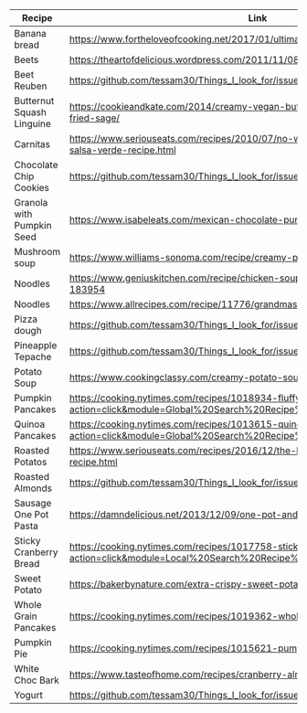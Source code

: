 | Recipe | Link |
|---------------------------|--------------------------------------------------------------------------------------------------------------------------------------------------|
| Banana bread | https://www.fortheloveofcooking.net/2017/01/ultimate-banana-bread.html |
| Beets | https://theartofdelicious.wordpress.com/2011/11/08/roasted-and-marinated-beets/ |
| Beet Reuben | https://github.com/tessam30/Things_I_look_for/issues/8#issue-440389132 | . 
| Butternut Squash Linguine | https://cookieandkate.com/2014/creamy-vegan-butternut-squash-linguine-with-fried-sage/ |
| Carnitas | https://www.seriouseats.com/recipes/2010/07/no-waste-tacos-de-carnitas-with-salsa-verde-recipe.html | 
| Chocolate Chip Cookies | https://github.com/tessam30/Things_I_look_for/issues/3 | 
| Granola with Pumpkin Seed | https://www.isabeleats.com/mexican-chocolate-pumpkin-seed-granola/ |
| Mushroom soup | https://www.williams-sonoma.com/recipe/creamy-porcini-mushroom-soup.html |
| Noodles | https://www.geniuskitchen.com/recipe/chicken-soup-and-homemade-noodles-183954 |
| Noodles | https://www.allrecipes.com/recipe/11776/grandmas-noodles-ii/ |
| Pizza dough | https://github.com/tessam30/Things_I_look_for/issues/4#issue-403637636 | 
| Pineapple Tepache | https://github.com/tessam30/Things_I_look_for/issues/5#issue-411139315 
| Potato Soup | https://www.cookingclassy.com/creamy-potato-soup/ |
| Pumpkin Pancakes | https://cooking.nytimes.com/recipes/1018934-fluffy-pumpkin-pancakes?action=click&module=Global%20Search%20Recipe%20Card&pgType=search&rank=1 |
| Quinoa Pancakes | https://cooking.nytimes.com/recipes/1013615-quinoa-pancakes?action=click&module=Global%20Search%20Recipe%20Card&pgType=search&rank=1 |
| Roasted Potatos | https://www.seriouseats.com/recipes/2016/12/the-best-roast-potatoes-ever-recipe.html |
| Roasted Almonds | https://github.com/tessam30/Things_I_look_for/issues/7#issue-438947051 | 
| Sausage One Pot Pasta | https://damndelicious.net/2013/12/09/one-pot-andouille-sausage-skillet-pasta/ |
| Sticky Cranberry Bread | https://cooking.nytimes.com/recipes/1017758-sticky-cranberry-gingerbread?action=click&module=Local%20Search%20Recipe%20Card&pgType=search&rank=1 |
| Sweet Potato | https://bakerbynature.com/extra-crispy-sweet-potato-wedges/ |
| Whole Grain Pancakes | https://cooking.nytimes.com/recipes/1019362-whole-grain-pancakes |
| Pumpkin Pie | https://cooking.nytimes.com/recipes/1015621-pumpkin-pie-with-a-vodka-crust |
| White Choc Bark | https://www.tasteofhome.com/recipes/cranberry-almond-bark/ |
| Yogurt | https://github.com/tessam30/Things_I_look_for/issues/6 |




